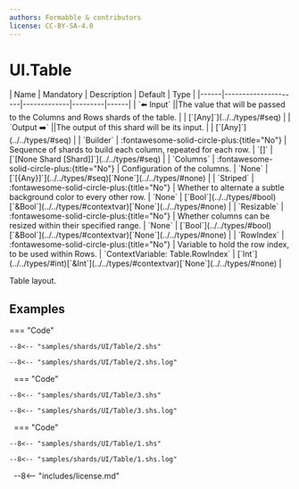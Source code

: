 ```yaml
---
authors: Formabble & contributors
license: CC-BY-SA-4.0
---
```



# UI.Table

<div class="sh-parameters" markdown="1">
| Name | Mandatory | Description | Default | Type |
|------|---------------------|-------------|---------|------|
| `⬅️ Input` ||The value that will be passed to the Columns and Rows shards of the table. | | [`[Any]`](../../types/#seq) |
| `Output ➡️` ||The output of this shard will be its input. | | [`[Any]`](../../types/#seq) |
| `Builder` | :fontawesome-solid-circle-plus:{title="No"}  | Sequence of shards to build each column, repeated for each row. | `[]` | [`[None Shard [Shard]]`](../../types/#seq) |
| `Columns` | :fontawesome-solid-circle-plus:{title="No"}  | Configuration of the columns. | `None` | [`[{Any}]`](../../types/#seq)[`None`](../../types/#none) |
| `Striped` | :fontawesome-solid-circle-plus:{title="No"}  | Whether to alternate a subtle background color to every other row. | `None` | [`Bool`](../../types/#bool)[`&Bool`](../../types/#contextvar)[`None`](../../types/#none) |
| `Resizable` | :fontawesome-solid-circle-plus:{title="No"}  | Whether columns can be resized within their specified range. | `None` | [`Bool`](../../types/#bool)[`&Bool`](../../types/#contextvar)[`None`](../../types/#none) |
| `RowIndex` | :fontawesome-solid-circle-plus:{title="No"}  | Variable to hold the row index, to be used within Rows. | `ContextVariable: Table.RowIndex` | [`Int`](../../types/#int)[`&Int`](../../types/#contextvar)[`None`](../../types/#none) |

</div>

Table layout.

## Examples

=== "Code"

  ```x86asm linenums="1"
  --8<-- "samples/shards/UI/Table/2.shs"
  ```

  ```
  --8<-- "samples/shards/UI/Table/2.shs.log"
  ```
&nbsp;
=== "Code"

  ```x86asm linenums="1"
  --8<-- "samples/shards/UI/Table/3.shs"
  ```

  ```
  --8<-- "samples/shards/UI/Table/3.shs.log"
  ```
&nbsp;
=== "Code"

  ```x86asm linenums="1"
  --8<-- "samples/shards/UI/Table/1.shs"
  ```

  ```
  --8<-- "samples/shards/UI/Table/1.shs.log"
  ```
&nbsp;
--8<-- "includes/license.md"

